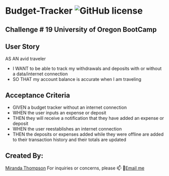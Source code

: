 # Budget-Tracker ![GitHub license](https://img.shields.io/npm/l/express?style=for-the-badge)
## Challenge # 19 University of Oregon BootCamp

## User Story
AS AN avid traveler
* I WANT to be able to track my withdrawals and deposits with or without a data/internet connection
* SO THAT my account balance is accurate when I am traveling 

## Acceptance Criteria
* GIVEN a budget tracker without an internet connection
* WHEN the user inputs an expense or deposit
* THEN they will receive a notification that they have added an expense or deposit
* WHEN the user reestablishes an internet connection
* THEN the deposits or expenses added while they were offline are added to their transaction history and their totals are updated

## Created By:
[Miranda Thompson](https://github.com/MirandaT77)
For inquiries or concerns, please :mailbox: :love_letter:[Email me](mailto:ranileah7@gmail.com)
